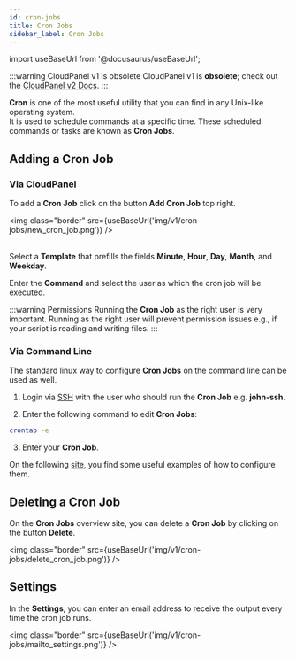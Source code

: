 ```yaml
---
id: cron-jobs
title: Cron Jobs
sidebar_label: Cron Jobs
---
```


import useBaseUrl from '@docusaurus/useBaseUrl';

:::warning CloudPanel v1 is obsolete
CloudPanel v1 is **obsolete**; check out the [CloudPanel v2 Docs](https://www.cloudpanel.io/docs/v2/introduction/).
:::

**Cron** is one of the most useful utility that you can find in any Unix-like operating system.  <br />
It is used to schedule commands at a specific time. These scheduled commands or tasks are known as **Cron Jobs**. 

## Adding a Cron Job

### Via CloudPanel

To add a **Cron Job** click on the button **Add Cron Job** top right.

<img class="border" src={useBaseUrl('img/v1/cron-jobs/new_cron_job.png')} /> <br /> <br />

Select a **Template** that prefills the fields **Minute**, **Hour**, **Day**, **Month**, and **Weekday**.

Enter the **Command** and select the user as which the cron job will be executed.

:::warning Permissions
Running the **Cron Job** as the right user is very important. Running as the right user will prevent permission issues e.g., 
if your script is reading and writing files.
:::

### Via Command Line

The standard linux way to configure **Cron Jobs** on the command line can be used as well.

1) Login via [SSH](users#ssh-login) with the user who should run the **Cron Job** e.g. **john-ssh**.

2) Enter the following command to edit **Cron Jobs**:

```bash
crontab -e
```

3) Enter your **Cron Job**.

On the following [site](https://tecadmin.net/crontab-in-linux-with-20-examples-of-cron-schedule/), you find some useful 
examples of how to configure them.

## Deleting a Cron Job

On the **Cron Jobs** overview site, you can delete a **Cron Job** by clicking on the button **Delete**.

<img class="border" src={useBaseUrl('img/v1/cron-jobs/delete_cron_job.png')} /> 

## Settings

In the **Settings**, you can enter an email address to receive the output every time the cron job runs.

<img class="border" src={useBaseUrl('img/v1/cron-jobs/mailto_settings.png')} />